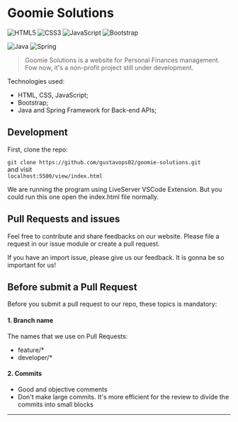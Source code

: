 # Goomie Solutions

![HTML5](https://img.shields.io/badge/html5-%23E34F26.svg?style=for-the-badge&logo=html5&logoColor=white)
![CSS3](https://img.shields.io/badge/css3-%231572B6.svg?style=for-the-badge&logo=css3&logoColor=white)
![JavaScript](https://img.shields.io/badge/javascript-%23323330.svg?style=for-the-badge&logo=javascript&logoColor=%23F7DF1E)
![Bootstrap](https://img.shields.io/badge/bootstrap-%238511FA.svg?style=for-the-badge&logo=bootstrap&logoColor=white)

![Java](https://img.shields.io/badge/java-%23ED8B00.svg?style=for-the-badge&logo=openjdk&logoColor=white)
![Spring](https://img.shields.io/badge/spring-%236DB33F.svg?style=for-the-badge&logo=spring&logoColor=white)

> Goomie Solutions is a website for Personal Finances management. Fow now, it's a non-profit project still under development.


Technologies used:

- HTML, CSS, JavaScript;
- Bootstrap;
- Java and Spring Framework for Back-end APIs;


## Development

First, clone the repo:

`git clone https://github.com/gustavops02/goomie-solutions.git` <br>and visit <br>`localhost:5500/view/index.html`

We are running the program using LiveServer VSCode Extension. But you could run this one open the index.html file normally.


## Pull Requests and issues

Feel free to contribute and share feedbacks on our website. Please file a request in our issue module or create a pull request. 

If you have an import issue, please give us our feedback. It is gonna be so important for us!

## Before submit a Pull Request

Before you submit a pull request to our repo, these topics is mandatory:

#### 1. Branch name

The names that we use on Pull Requests:

- feature/*
- developer/*

#### 2. Commits

- Good and objective comments
- Don't make large commits. It's more efficient for the review to divide the commits into small blocks

<hr>
